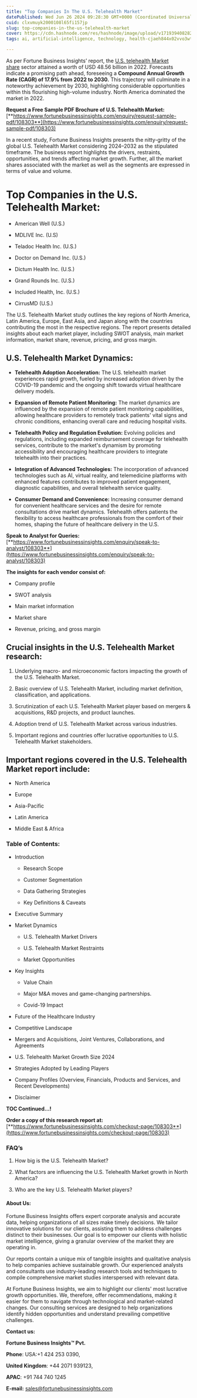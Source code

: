 ```yaml
---
title: "Top Companies In The U.S. Telehealth Market"
datePublished: Wed Jun 26 2024 09:28:30 GMT+0000 (Coordinated Universal Time)
cuid: clxvmuyk2000108l65fi157jp
slug: top-companies-in-the-us-telehealth-market
cover: https://cdn.hashnode.com/res/hashnode/image/upload/v1719394082829/f7f49930-daa1-494a-941f-2433bffc3bbf.png
tags: ai, artificial-intelligence, technology, health-cjaeh844x02vvo3wtj5r2s75q, healthcare, us-telehealth-market

---
```


As per Fortune Business Insights’ report, the [U.S. telehealth Market share](https://www.fortunebusinessinsights.com/u-s-telehealth-market-108303) sector attained a worth of USD 48.56 billion in 2022. Forecasts indicate a promising path ahead, foreseeing a **Compound Annual Growth Rate (CAGR) of 17.9% from 2022 to 2030.** This trajectory will culminate in a noteworthy achievement by 2030, highlighting considerable opportunities within this flourishing high-volume industry. North America dominated the market in 2022.

**Request a Free Sample PDF Brochure of U.S. Telehealth Market:** [**https://www.fortunebusinessinsights.com/enquiry/request-sample-pdf/108303**](https://www.fortunebusinessinsights.com/enquiry/request-sample-pdf/108303)

In a recent study, Fortune Business Insights presents the nitty-gritty of the global U.S. Telehealth Market considering 2024–2032 as the stipulated timeframe. The business report highlights the drivers, restraints, opportunities, and trends affecting market growth. Further, all the market shares associated with the market as well as the segments are expressed in terms of value and volume.

# **Top Companies in the U.S. Telehealth Market:**

* American Well (U.S.)
    
* MDLIVE Inc. (U.S)
    
* Teladoc Health Inc. (U.S.)
    
* Doctor on Demand Inc. (U.S.)
    
* Dictum Health Inc. (U.S.)
    
* Grand Rounds Inc. (U.S.)
    
* Included Health, Inc. (U.S.)
    
* CirrusMD (U.S.)
    

The U.S. Telehealth Market study outlines the key regions of North America, Latin America, Europe, East Asia, and Japan along with the countries contributing the most in the respective regions. The report presents detailed insights about each market player, including SWOT analysis, main market information, market share, revenue, pricing, and gross margin.

## U.S. Telehealth Market **Dynamics**:

* **Telehealth Adoption Acceleration:** The U.S. telehealth market experiences rapid growth, fueled by increased adoption driven by the COVID-19 pandemic and the ongoing shift towards virtual healthcare delivery models.
    
* **Expansion of Remote Patient Monitoring:** The market dynamics are influenced by the expansion of remote patient monitoring capabilities, allowing healthcare providers to remotely track patients' vital signs and chronic conditions, enhancing overall care and reducing hospital visits.
    
* **Telehealth Policy and Regulation Evolution:** Evolving policies and regulations, including expanded reimbursement coverage for telehealth services, contribute to the market's dynamism by promoting accessibility and encouraging healthcare providers to integrate telehealth into their practices.
    
* **Integration of Advanced Technologies:** The incorporation of advanced technologies such as AI, virtual reality, and telemedicine platforms with enhanced features contributes to improved patient engagement, diagnostic capabilities, and overall telehealth service quality.
    
* **Consumer Demand and Convenience:** Increasing consumer demand for convenient healthcare services and the desire for remote consultations drive market dynamics. Telehealth offers patients the flexibility to access healthcare professionals from the comfort of their homes, shaping the future of healthcare delivery in the U.S.
    

**Speak to Analyst for Queries:** [**https://www.fortunebusinessinsights.com/enquiry/speak-to-analyst/108303**](https://www.fortunebusinessinsights.com/enquiry/speak-to-analyst/108303)

**The insights for each vendor consist of:**

* Company profile
    
* SWOT analysis
    
* Main market information
    
* Market share
    
* Revenue, pricing, and gross margin
    

## **Crucial insights in the U.S. Telehealth Market research:**

1. Underlying macro- and microeconomic factors impacting the growth of the U.S. Telehealth Market.
    
2. Basic overview of U.S. Telehealth Market, including market definition, classification, and applications.
    
3. Scrutinization of each U.S. Telehealth Market player based on mergers & acquisitions, R&D projects, and product launches.
    
4. Adoption trend of U.S. Telehealth Market across various industries.
    
5. Important regions and countries offer lucrative opportunities to U.S. Telehealth Market stakeholders.
    

## **Important regions covered in the U.S. Telehealth Market report include:**

* North America
    
* Europe
    
* Asia-Pacific
    
* Latin America
    
* Middle East & Africa
    

### **Table of Contents:**

* Introduction
    
    * Research Scope
        
    * Customer Segmentation
        
    * Data Gathering Strategies
        
    * Key Definitions & Caveats
        
* Executive Summary
    
* Market Dynamics
    
    * U.S. Telehealth Market Drivers
        
    * U.S. Telehealth Market Restraints
        
    * Market Opportunities
        
* Key Insights
    
    * Value Chain
        
    * Major M&A moves and game-changing partnerships.
        
    * Covid-19 Impact
        
* Future of the Healthcare Industry
    
* Competitive Landscape
    
* Mergers and Acquisitions, Joint Ventures, Collaborations, and Agreements
    
* U.S. Telehealth Market Growth Size 2024
    
* Strategies Adopted by Leading Players
    
* Company Profiles (Overview, Financials, Products and Services, and Recent Developments)
    
* Disclaimer
    

**TOC Continued…!**

**Order a copy of this research report at:** [**https://www.fortunebusinessinsights.com/checkout-page/108303**](https://www.fortunebusinessinsights.com/checkout-page/108303)

### **FAQ’s**

1. How big is the U.S. Telehealth Market?
    
2. What factors are influencing the U.S. Telehealth Market growth in North America?
    
3. Who are the key U.S. Telehealth Market players?
    

#### **About Us:**

Fortune Business Insights offers expert corporate analysis and accurate data, helping organizations of all sizes make timely decisions. We tailor innovative solutions for our clients, assisting them to address challenges distinct to their businesses. Our goal is to empower our clients with holistic market intelligence, giving a granular overview of the market they are operating in.

Our reports contain a unique mix of tangible insights and qualitative analysis to help companies achieve sustainable growth. Our experienced analysts and consultants use industry-leading research tools and techniques to compile comprehensive market studies interspersed with relevant data.

At Fortune Business Insights, we aim to highlight our clients' most lucrative growth opportunities. We, therefore, offer recommendations, making it easier for them to navigate through technological and market-related changes. Our consulting services are designed to help organizations identify hidden opportunities and understand prevailing competitive challenges.

**Contact us:**

**Fortune Business Insights™ Pvt.**

**Phone**: USA:+1 424 253 0390,

**United Kingdom**: +44 2071 939123,

**APAC**: +91 744 740 1245

**E-mail:** [sales@fortunebusinessinsights.com](mailto:sales@fortunebusinessinsights.com)